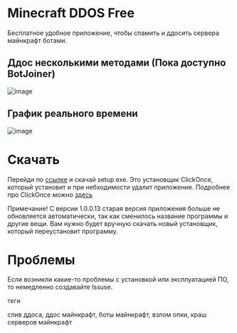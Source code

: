# Minecraft DDOS Free

Бесплатное удобное приложение, чтобы спамить и ддосить сервера майнкрафт ботами.

## Ддос несколькими методами (Пока доступно BotJoiner)

![image](https://user-images.githubusercontent.com/93156853/216658594-945b9351-86ee-4245-b903-fcdb97180e3d.png)


## График реального времени
![image](https://user-images.githubusercontent.com/93156853/216661121-97959e39-4c38-4c4f-8310-847481b84656.png)

# Скачать

Перейди по [ссылке](https://github.com/Titlehhhh/Minecraft-DDOS-Free/releases/tag/Main) и скачай setup.exe. Это установщик ClickOnce, который установит и при небходимости удалит приложение. Подробнее про ClickOnce можно [здесь](https://learn.microsoft.com/ru-ru/visualstudio/deployment/clickonce-security-and-deployment?view=vs-2022)

Примечание! С версии 1.0.0.13 старая версия приложения больше не обновляется автоматически, так как сменилось название программы и другие вещи. Вам нужно будет вручную скачать новый установщик, который переустановит программу.

# Проблемы

Если возникли какие-то проблемы с установкой или эксплуатацией ПО, то немедленно создавайте Issuse.

теги

слив ддоса, ддос майнкрафт, боты майнкрафт, взлом опки, краш серверов майнкрафт
